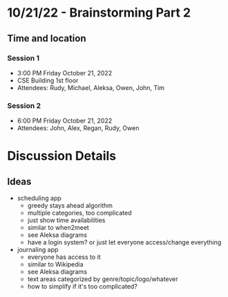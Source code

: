 # 10/21/22 - Brainstorming Part 2

## Time and location
### Session 1
- 3:00 PM Friday October 21, 2022
- CSE Building 1st floor
- Attendees: Rudy, Michael, Aleksa, Owen, John, Tim

### Session 2
- 6:00 PM Friday October 21, 2022
- Attendees: John, Alex, Regan, Rudy, Owen

# Discussion Details

## Ideas
- scheduling app
  - greedy stays ahead algorithm
  - multiple categories, too complicated
  - just show time availabilities
  - similar to when2meet
  - see Aleksa diagrams
  - have a login system? or just let everyone access/change everything
- journaling app
  - everyone has access to it
  - similar to Wikipedia
  - see Aleksa diagrams
  - text areas categorized by genre/topic/logo/whatever
  - how to simplify if it's too complicated?